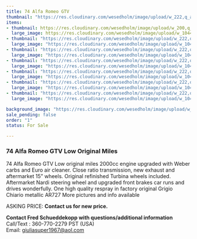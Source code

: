 ```yaml
---
title: 74 Alfa Romeo GTV
thumbnail: "https://res.cloudinary.com/wesedholm/image/upload/w_222,q_auto,f_auto/v1701350977/ClassicsOnOffer/74AlfaRomeoGTVLowMiles/p5kncgqktgqseqtgl4am.jpg"
items:
- thumbnail: https://res.cloudinary.com/wesedholm/image/upload/w_200,q_auto,f_auto/v1701350977/ClassicsOnOffer/74AlfaRomeoGTVLowMiles/p5kncgqktgqseqtgl4am.jpg
  large_image: https://res.cloudinary.com/wesedholm/image/upload/w_1044,q_auto,f_auto/v1701350977/ClassicsOnOffer/74AlfaRomeoGTVLowMiles/p5kncgqktgqseqtgl4am.jpg
- thumbnail: "https://res.cloudinary.com/wesedholm/image/upload/w_222,q_auto,f_auto/v1701350977/ClassicsOnOffer/74AlfaRomeoGTVLowMiles/p5kncgqktgqseqtgl4am.jpg"
  large_image: "https://res.cloudinary.com/wesedholm/image/upload/w_1044,q_auto,f_auto/v1701350977/ClassicsOnOffer/74AlfaRomeoGTVLowMiles/p5kncgqktgqseqtgl4am.jpg"
- thumbnail: "https://res.cloudinary.com/wesedholm/image/upload/w_222,q_auto,f_auto/v1701350977/ClassicsOnOffer/74AlfaRomeoGTVLowMiles/p5kncgqktgqseqtgl4am.jpg"
  large_image: "https://res.cloudinary.com/wesedholm/image/upload/w_1044,q_auto,f_auto/v1701350977/ClassicsOnOffer/74AlfaRomeoGTVLowMiles/p5kncgqktgqseqtgl4am.jpg"
- thumbnail: "https://res.cloudinary.com/wesedholm/image/upload/w_222,q_auto,f_auto/v1701350977/ClassicsOnOffer/74AlfaRomeoGTVLowMiles/p5kncgqktgqseqtgl4am.jpg"
  large_image: "https://res.cloudinary.com/wesedholm/image/upload/w_1044,q_auto,f_auto/v1701350977/ClassicsOnOffer/74AlfaRomeoGTVLowMiles/p5kncgqktgqseqtgl4am.jpg"
- thumbnail: "https://res.cloudinary.com/wesedholm/image/upload/w_222,q_auto,f_auto/v1701350977/ClassicsOnOffer/74AlfaRomeoGTVLowMiles/p5kncgqktgqseqtgl4am.jpg"
  large_image: "https://res.cloudinary.com/wesedholm/image/upload/w_1044,q_auto,f_auto/v1701350977/ClassicsOnOffer/74AlfaRomeoGTVLowMiles/p5kncgqktgqseqtgl4am.jpg"
- thumbnail: "https://res.cloudinary.com/wesedholm/image/upload/w_222,q_auto,f_auto/v1701350977/ClassicsOnOffer/74AlfaRomeoGTVLowMiles/p5kncgqktgqseqtgl4am.jpg"
  large_image: "https://res.cloudinary.com/wesedholm/image/upload/w_1044,q_auto,f_auto/v1701350977/ClassicsOnOffer/74AlfaRomeoGTVLowMiles/p5kncgqktgqseqtgl4am.jpg"
- thumbnail: "https://res.cloudinary.com/wesedholm/image/upload/w_222,q_auto,f_auto/v1701350977/ClassicsOnOffer/74AlfaRomeoGTVLowMiles/p5kncgqktgqseqtgl4am.jpg"
  large_image: "https://res.cloudinary.com/wesedholm/image/upload/w_1044,q_auto,f_auto/v1701350977/ClassicsOnOffer/74AlfaRomeoGTVLowMiles/p5kncgqktgqseqtgl4am.jpg"

background_image: "https://res.cloudinary.com/wesedholm/image/upload/w_1044,q_auto,f_auto/v1701350977/ClassicsOnOffer/74AlfaRomeoGTVLowMiles/p5kncgqktgqseqtgl4am.jpg"
sale_pending: false
order: "1"
status: For Sale

---
```

### 74 Alfa Romeo GTV Low Original Miles

74 Alfa Romeo GTV Low original miles 2000cc engine upgraded with Weber carbs and Euro air cleaner. Close ratio transmission, new exhaust and aftermarket 15” wheels. Original refinished Turbina wheels included. Aftermarket Nardi steering wheel and upgraded front brakes car runs and drives wonderfully. One high quality respray in factory original Grigio Chiario metallic AR727 More pictures and info available

ASKING PRICE: **Contact us for new price.**

**Contact Fred Schueddekopp with questions/additional information**  
Call/Text : 360-770-2279 PST (USA)  
Email: giuliasuper1967@aol.com